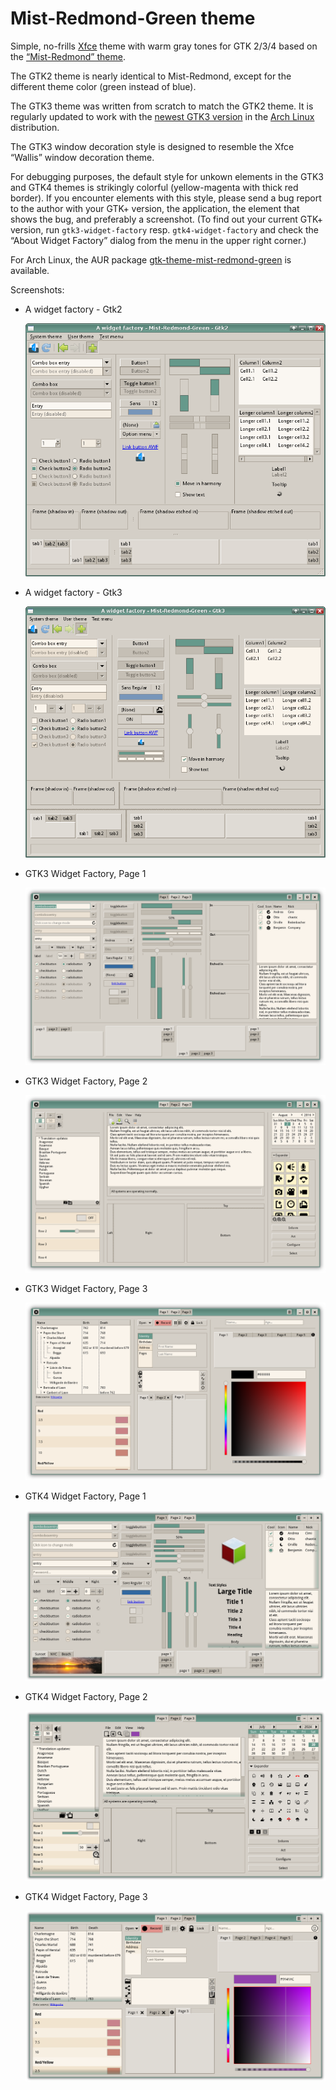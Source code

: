 # Mist-Redmond-Green theme
Simple, no-frills [Xfce](https://www.xfce.org/) theme with warm gray tones for GTK 2/3/4 based on the [“Mist-Redmond” theme](https://www.gnome-look.org/p/1013685/).

The GTK2 theme is nearly identical to Mist-Redmond, except for the different theme color (green instead of blue).

The GTK3 theme was written from scratch to match the GTK2 theme. It is regularly updated to work with the [newest GTK3 version](https://www.archlinux.org/packages/extra/x86_64/gtk3/) in the [Arch Linux](https://www.archlinux.org/) distribution.

The GTK3 window decoration style is designed to resemble the Xfce “Wallis” window decoration theme.

For debugging purposes, the default style for unkown elements in the GTK3 and GTK4 themes is strikingly colorful (yellow-magenta with thick red border). If you encounter elements with this style, please send a bug report to the author with your GTK+ version, the application, the element that shows the bug, and preferably a screenshot. (To find out your current GTK+ version, run `gtk3-widget-factory` resp. `gtk4-widget-factory` and check the “About Widget Factory” dialog from the menu in the upper right corner.)

For Arch Linux, the AUR package [gtk-theme-mist-redmond-green](https://aur.archlinux.org/packages/gtk-theme-mist-redmond-green/) is available.

Screenshots:
* A widget factory - Gtk2

  ![A widget factory - Gtk2](https://raw.githubusercontent.com/dmuellner/mist-redmond-green/master/screenshots/awf-gtk2.png)

* A widget factory - Gtk3

  ![A widget factory - Gtk3](https://raw.githubusercontent.com/dmuellner/mist-redmond-green/master/screenshots/awf-gtk3.png)

* GTK3 Widget Factory, Page 1

   ![GTK3 Widget Factory, Page 1](https://raw.githubusercontent.com/dmuellner/mist-redmond-green/master/screenshots/gtk3-widget-factory1.png)

* GTK3 Widget Factory, Page 2

   ![GTK3 Widget Factory, Page 2](https://raw.githubusercontent.com/dmuellner/mist-redmond-green/master/screenshots/gtk3-widget-factory2.png)

* GTK3 Widget Factory, Page 3

   ![GTK3 Widget Factory, Page 3](https://raw.githubusercontent.com/dmuellner/mist-redmond-green/master/screenshots/gtk3-widget-factory3.png)

* GTK4 Widget Factory, Page 1

   ![GTK4 Widget Factory, Page 1](https://raw.githubusercontent.com/dmuellner/mist-redmond-green/master/screenshots/gtk4-widget-factory1.png)

* GTK4 Widget Factory, Page 2

   ![GTK4 Widget Factory, Page 2](https://raw.githubusercontent.com/dmuellner/mist-redmond-green/master/screenshots/gtk4-widget-factory2.png)

* GTK4 Widget Factory, Page 3

   ![GTK4 Widget Factory, Page 3](https://raw.githubusercontent.com/dmuellner/mist-redmond-green/master/screenshots/gtk4-widget-factory3.png)
